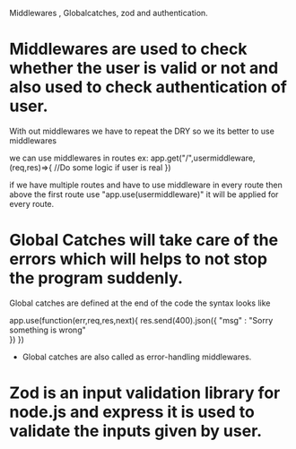 Middlewares , Globalcatches, zod and authentication.

# Middlewares are used to check whether the user is valid or not and also used to check authentication of user.

With out middlewares we have to repeat the DRY so we its better to use middlewares

we can use middlewares in routes ex: app.get("/",usermiddleware,(req,res)=>{
  //Do some logic if user is real
})

if we have multiple routes and have to use middleware in every route then above the first route use "app.use(usermiddleware)" it will be applied for every route.

# Global Catches will take care of the errors which will helps to not stop the program suddenly. 
Global catches are defined at the end of the code the syntax looks like

app.use(function(err,req,res,next){
  res.send(400).json({
    "msg" : "Sorry something is wrong"  
  })
})
- Global catches are also called as error-handling middlewares.
# Zod is an input validation library for node.js and express it is used to validate the inputs given by user.
